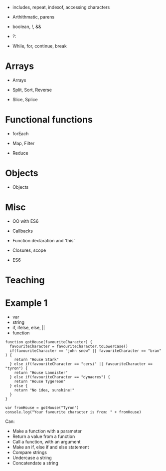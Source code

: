 * includes, repeat, indexof, accessing characters

* Arthithmatic, parens

* boolean, !, &&

* ?:


* While, for, continue, break

Arrays
======

* Arrays

* Split, Sort, Reverse

* Slice, Splice

Functional functions
====================

* forEach

* Map, Filter

* Reduce

Objects
=======

* Objects

Misc 
====

* OO with ES6

* Callbacks

* Function declaration and 'this'

* Closures, scope

* ES6

Teaching
========

Example 1
=========

* var
* string
* if, ifelse, else, ||
* function

```
function gotHouse(favouriteCharacter) {
  favouriteCharacter = favouriteCharacter.toLowerCase()
  if(favouriteCharacter == "john snow" || favouriteCharacter == "bran" ) {
    return "House Stark"
  } else if(favouriteCharacter == "cersi" || favouriteCharacter == "tyron") {
    return "House Lannister"
  } else if(favouriteCharacter == "dynaeres") {
    return "House Tygereon"
  } else {
    return "No idea, sunshine!"
  }
}

var fromHouse = gotHouse("Tyron")
console.log("Your favourite character is from: " + fromHouse)
```

Can:

* Make a function with a parameter
* Return a value from a function
* Call a function, with an argument
* Make an if, else if and else statement
* Compare strings
* Undercase a string
* Concatendate a string


